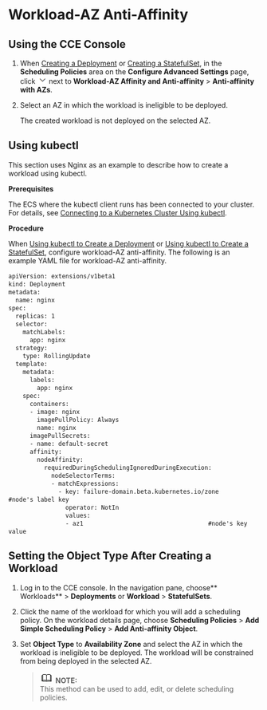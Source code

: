 # Workload-AZ Anti-Affinity<a name="cce_01_0229"></a>

## Using the CCE Console<a name="section13854613443"></a>

1.  When  [Creating a Deployment](creating-a-deployment.md)  or  [Creating a StatefulSet](creating-a-statefulset.md), in the  **Scheduling Policies**  area on the  **Configure Advanced Settings**  page, click  ![](figures/icon-monitoring-9.png)  next to  **Workload-AZ Affinity and Anti-affinity**  \>  **Anti-affinity with AZs**.
2.  Select an AZ in which the workload is ineligible to be deployed.

    The created workload is not deployed on the selected AZ.


## Using kubectl<a name="section102822029173111"></a>

This section uses Nginx as an example to describe how to create a workload using kubectl.

**Prerequisites**

The ECS where the kubectl client runs has been connected to your cluster. For details, see  [Connecting to a Kubernetes Cluster Using kubectl](connecting-to-a-kubernetes-cluster-using-kubectl.md).

**Procedure**

When  [Using kubectl to Create a Deployment](creating-a-deployment.md#section155246177178)  or  [Using kubectl to Create a StatefulSet](creating-a-statefulset.md#section113441881214), configure workload-AZ anti-affinity. The following is an example YAML file for workload-AZ anti-affinity.

```
apiVersion: extensions/v1beta1
kind: Deployment
metadata:
  name: nginx
spec:
  replicas: 1
  selector:
    matchLabels:
      app: nginx
  strategy:
    type: RollingUpdate
  template:
    metadata:
      labels:
        app: nginx
    spec:
      containers:
      - image: nginx 
        imagePullPolicy: Always
        name: nginx
      imagePullSecrets:
      - name: default-secret
      affinity:
        nodeAffinity:
          requiredDuringSchedulingIgnoredDuringExecution:
            nodeSelectorTerms:
            - matchExpressions:
              - key: failure-domain.beta.kubernetes.io/zone       #node's label key   
                operator: NotIn        
                values:
                - az1                                   #node's key value
```

## Setting the Object Type After Creating a Workload<a name="section1914684415"></a>

1.  Log in to the CCE console. In the navigation pane, choose** Workloads**  \>  **Deployments**  or  **Workload**  \>  **StatefulSets**.
2.  Click the name of the workload for which you will add a scheduling policy. On the workload details page, choose  **Scheduling Policies**  \>  **Add Simple Scheduling Policy**  \>  **Add Anti-affinity Object**.
3.  Set  **Object Type**  to  **Availability Zone**  and select the AZ in which the workload is ineligible to be deployed. The workload will be constrained from being deployed in the selected AZ.

    >![](public_sys-resources/icon-note.gif) **NOTE:**   
    >This method can be used to add, edit, or delete scheduling policies.  


